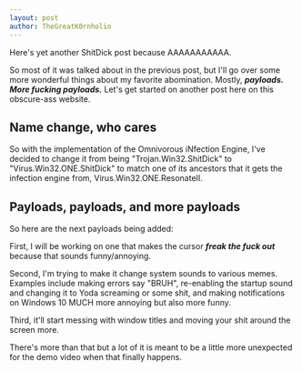 ```yaml
---
layout: post
author: TheGreatK0rnholio
---
```


Here's yet another ShitDick post because AAAAAAAAAAA. 

So most of it was talked about in the previous post, but I'll go over some more wonderful things about my favorite abomination. Mostly, ***payloads. More fucking payloads.*** Let's get started on another post here on this obscure-ass website. 

## Name change, who cares

So with the implementation of the Omnivorous iNfection Engine, I've decided to change it from being "Trojan.Win32.ShitDick" to "Virus.Win32.ONE.ShitDick" to match one of its ancestors that it gets the infection engine from, Virus.Win32.ONE.ResonateII. 

## Payloads, payloads, and more payloads

So here are the next payloads being added:

First, I will be working on one that makes the cursor ***freak the fuck out*** because that sounds funny/annoying.

Second, I'm trying to make it change system sounds to various memes. Examples include making errors say "BRUH", re-enabling the startup sound and changing it to Yoda screaming or some shit, and making notifications on Windows 10 MUCH more annoying but also more funny.

Third, it'll start messing with window titles and moving your shit around the screen more.

There's more than that but a lot of it is meant to be a little more unexpected for the demo video when that finally happens.